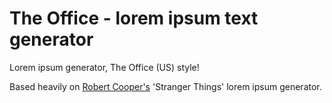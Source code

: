 # The Office - lorem ipsum text generator
Lorem ipsum generator, The Office (US) style!

Based heavily on [Robert Cooper's](https://hackernoon.com/creating-a-lorem-ipsum-generator-with-node-and-express-9e1af0b31c86) 'Stranger Things' lorem ipsum generator.
